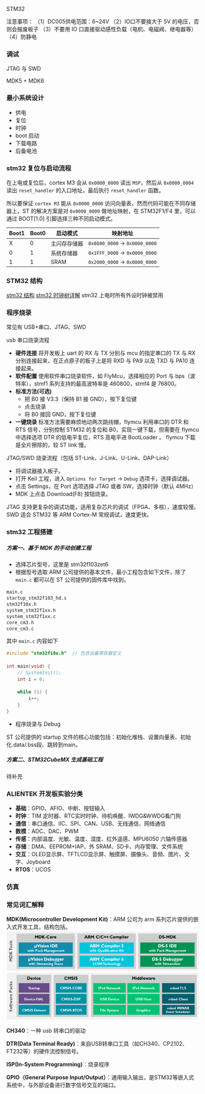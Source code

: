 STM32

注意事项：
（1）DC005供电范围：6~24V
（2）IO口不要接大于 5V 的电压，否则会报废板子
（3）不要用 IO 口直接驱动感性负载（电机、电磁阀、继电器等）
（4）防静电

### 调试

JTAG 与 SWD

MDK5 + MDK6

### 最小系统设计

- 供电
- 复位
- 时钟
- boot 启动
- 下载电路
- 后备电池

### stm32 复位与启动流程

在上电或复位后，cortex M3 会从 `0x0000_0000` 读出 `MSP`，然后从 `0x0000_0004` 读出 `reset_handler` 的入口地址，最后执行 `reset_handler` 函数。

所以要保证 `cortex M3` 能从 `0x0000_0000` 访问向量表，然而代码可能在不同存储器上，ST 的解决方案是对 `0x0000_0000` 做地址映射，在 STM32F1/F4 里，可以通过 BOOT[1:0] 引脚选择三种不同启动模式。

| Boot1 | Boot0 | 启动模式   | 映射地址                          |
| ----- | ----- | ------ | ----------------------------- |
| X     | 0     | 主闪存存储器 | `0x0800_0000` → `0x0000_0000` |
| 0     | 1     | 系统存储器  | `0x1FFF_0000` → `0x0000_0000` |
| 1     | 1     | SRAM   | `0x2000_0000` → `0x0000_0000` |

### STM32 结构

[stm32 结构](https://zhuanlan.zhihu.com/p/362572057)
[stm32 时钟树详解](https://zhuanlan.zhihu.com/p/339529771)
stm32 上电时所有外设时钟被禁用

### 程序烧录

常见有 USB+串口、JTAG、SWD

usb 串口烧录流程
- **硬件连接** 将开发板上 uart 的 RX 与 TX 分别与 mcu 的指定串口的 TX 与  RX 分别连接起来，在正点原子的板子上是将 RXD 与 PA9 以及 TXD 与 PA10 连接起来。
- **软件配置** 使用软件串口烧录软件，如 FlyMcu，选择相应的 Port 与 bps（波特率），stmf1 系列支持的最高波特率是 460800，stmf4 是 76800。
- **标准方法(可选)**
	- 把 B0 接 V3.3（保持 B1 接 GND），按下复位键
	- 点击烧录
	- 将 B0 接回 GND，按下复位键
- **一键烧录** 标准方法需要麻烦地动两次跳线帽，flymcu 利用串口的 DTR 和 RTS 信号，分别控制 STM32 的复位和 B0，实现一键下载，但需要在 flymcu 中选择选项 DTR 的低电平复位，RTS 高电平进 BootLoader 。
flymcu 下载是全片擦除的，较 ST link 慢。

JTAG/SWD 烧录流程（包括 ST-Link、J-Link、U-Link、DAP-Link）
- 将调试器接入板子。
- 打开 Keil 工程，进入 `Options for Target` → `Debug` 选项卡，选择调试器。
- 点击 Settings，在 Port 选项选择 JTAG 或者 SW，选择时钟（默认 4MHz）
- MDK 上点击 Download(F8) 按钮烧录。

JTAG 支持更复杂的调试功能，适用复杂芯片的调试（FPGA、多核），速度较慢。
SWD 适合 STM32 等 ARM Cortex-M 常规调试，速度更快。

### stm32 工程搭建

##### 方案一、基于 MDK 的手动创建工程

- 选择芯片型号，这里是 stm32f103zet6
- 根据型号选取 ARM 公司提供的基本文件，最小工程包含如下文件，除了 `main.c` 都可以在 ST 公司提供的固件库中找到。
```
main.c
startup_stm32f103_hd.s
stm32f10x.h
system_stm32f1xx.h
system_stm32f1xx.c
core_cm3.h
core_cm3.c
```
其中 `main.c` 内容如下
```c
#include "stm32f10x.h"  // 包含设备寄存器定义

int main(void) {
	// SystemInit();
	int i = 0;

	while (1) {
		i++;
	}
}
```

- 程序烧录与 Debug

ST 公司提供的 startup 文件的核心功能包括：初始化堆栈、设置向量表、初始化.data/.bss段、跳转到main。

##### 方案二、STM32CubeMX 生成基础工程

待补充

### ALIENTEK 开发板实验分类
- **基础**：GPIO、AFIO、中断、按钮输入
- **时钟**：TIM 定时器、RTC实时时钟、待机唤醒、IWDG&WWDG看门狗
- **通信**：串口通信、IIC、SPI、CAN、USB、无线通信、网络通信
- **数模**：ADC、DAC、PWM
- **传感**：内部温度、光敏、温度、湿度、红外遥感、MPU6050 六轴传感器
- **存储**：DMA、EEPROM+IAP、外 SRAM、SD卡、内存管理、文件系统
- **交互**：OLED显示屏、TFTLCD显示屏、触摸屏、摄像头、音频、图片、文字、Joyboard
- **RTOS**：UCOS
### 仿真



### 常见词汇解释

**MDK(Microcontroller Development Kit)**：ARM 公司为 arm 系列芯片提供的嵌入式开发工具，结构包括。
![](mdk5_structure.png)

**CH340**：一种 usb 转串口的驱动

**DTR(Data Terminal Ready)**：来自USB转串口工具（如CH340、CP2102、FT232等）的硬件流控制信号。

**ISP(In-System Programming)**：烧录程序

**GPIO（General Purpose Input/Output）**：通用输入输出，是STM32等嵌入式系统中，与外部设备进行数字信号交互的端口。

